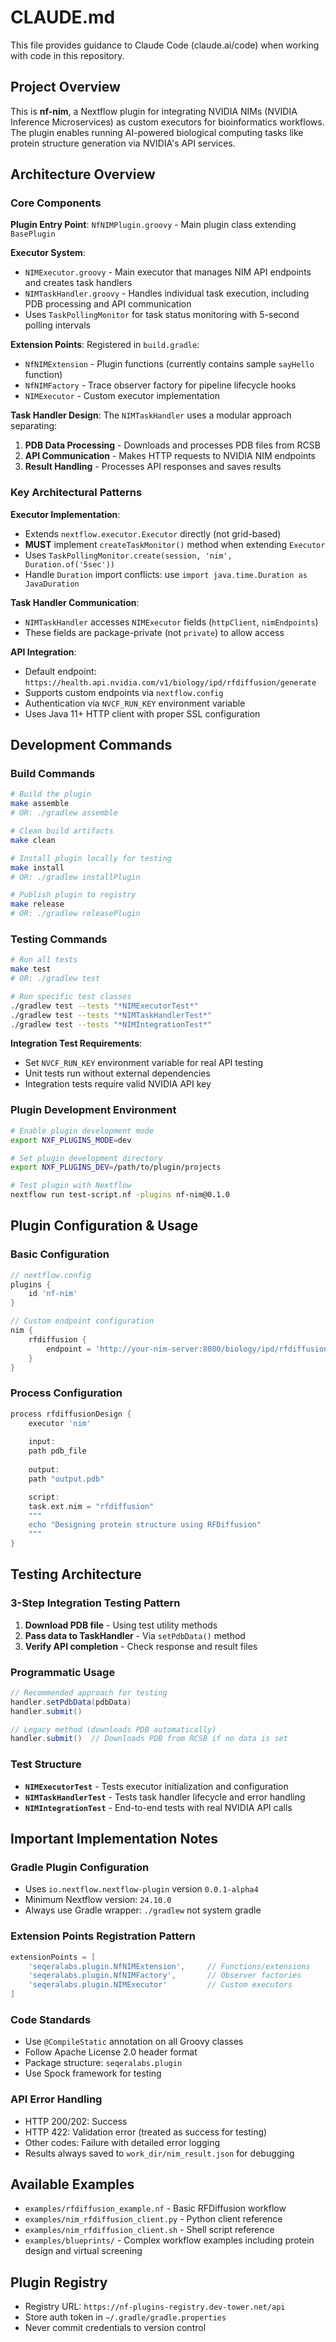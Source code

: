 # CLAUDE.md

This file provides guidance to Claude Code (claude.ai/code) when working with code in this repository.

## Project Overview

This is **nf-nim**, a Nextflow plugin for integrating NVIDIA NIMs (NVIDIA Inference Microservices) as custom executors for bioinformatics workflows. The plugin enables running AI-powered biological computing tasks like protein structure generation via NVIDIA's API services.

## Architecture Overview

### Core Components

**Plugin Entry Point**: `NfNIMPlugin.groovy` - Main plugin class extending `BasePlugin`

**Executor System**: 
- `NIMExecutor.groovy` - Main executor that manages NIM API endpoints and creates task handlers
- `NIMTaskHandler.groovy` - Handles individual task execution, including PDB processing and API communication
- Uses `TaskPollingMonitor` for task status monitoring with 5-second polling intervals

**Extension Points**: Registered in `build.gradle`:
- `NfNIMExtension` - Plugin functions (currently contains sample `sayHello` function)
- `NfNIMFactory` - Trace observer factory for pipeline lifecycle hooks
- `NIMExecutor` - Custom executor implementation

**Task Handler Design**: The `NIMTaskHandler` uses a modular approach separating:
1. **PDB Data Processing** - Downloads and processes PDB files from RCSB
2. **API Communication** - Makes HTTP requests to NVIDIA NIM endpoints  
3. **Result Handling** - Processes API responses and saves results

### Key Architectural Patterns

**Executor Implementation**: 
- Extends `nextflow.executor.Executor` directly (not grid-based)
- **MUST** implement `createTaskMonitor()` method when extending `Executor`
- Uses `TaskPollingMonitor.create(session, 'nim', Duration.of('5sec'))`
- Handle `Duration` import conflicts: use `import java.time.Duration as JavaDuration`

**Task Handler Communication**: 
- `NIMTaskHandler` accesses `NIMExecutor` fields (`httpClient`, `nimEndpoints`)
- These fields are package-private (not `private`) to allow access

**API Integration**:
- Default endpoint: `https://health.api.nvidia.com/v1/biology/ipd/rfdiffusion/generate`
- Supports custom endpoints via `nextflow.config`
- Authentication via `NVCF_RUN_KEY` environment variable
- Uses Java 11+ HTTP client with proper SSL configuration

## Development Commands

### Build Commands
```bash
# Build the plugin
make assemble
# OR: ./gradlew assemble

# Clean build artifacts
make clean

# Install plugin locally for testing
make install
# OR: ./gradlew installPlugin

# Publish plugin to registry
make release
# OR: ./gradlew releasePlugin
```

### Testing Commands
```bash
# Run all tests
make test
# OR: ./gradlew test

# Run specific test classes
./gradlew test --tests "*NIMExecutorTest*"
./gradlew test --tests "*NIMTaskHandlerTest*"
./gradlew test --tests "*NIMIntegrationTest*"
```

**Integration Test Requirements**: 
- Set `NVCF_RUN_KEY` environment variable for real API testing
- Unit tests run without external dependencies
- Integration tests require valid NVIDIA API key

### Plugin Development Environment
```bash
# Enable plugin development mode
export NXF_PLUGINS_MODE=dev

# Set plugin development directory
export NXF_PLUGINS_DEV=/path/to/plugin/projects

# Test plugin with Nextflow
nextflow run test-script.nf -plugins nf-nim@0.1.0
```

## Plugin Configuration & Usage

### Basic Configuration
```groovy
// nextflow.config
plugins {
    id 'nf-nim'
}

// Custom endpoint configuration
nim {
    rfdiffusion {
        endpoint = 'http://your-nim-server:8080/biology/ipd/rfdiffusion/generate'
    }
}
```

### Process Configuration
```groovy
process rfdiffusionDesign {
    executor 'nim'
    
    input:
    path pdb_file
    
    output:
    path "output.pdb"

    script:
    task.ext.nim = "rfdiffusion"
    """
    echo "Designing protein structure using RFDiffusion"
    """
}
```

## Testing Architecture

### 3-Step Integration Testing Pattern
1. **Download PDB file** - Using test utility methods
2. **Pass data to TaskHandler** - Via `setPdbData()` method  
3. **Verify API completion** - Check response and result files

### Programmatic Usage
```groovy
// Recommended approach for testing
handler.setPdbData(pdbData)
handler.submit()

// Legacy method (downloads PDB automatically)
handler.submit()  // Downloads PDB from RCSB if no data is set
```

### Test Structure
- **`NIMExecutorTest`** - Tests executor initialization and configuration
- **`NIMTaskHandlerTest`** - Tests task handler lifecycle and error handling  
- **`NIMIntegrationTest`** - End-to-end tests with real NVIDIA API calls

## Important Implementation Notes

### Gradle Plugin Configuration
- Uses `io.nextflow.nextflow-plugin` version `0.0.1-alpha4`
- Minimum Nextflow version: `24.10.0`
- Always use Gradle wrapper: `./gradlew` not system gradle

### Extension Points Registration Pattern
```groovy
extensionPoints = [
    'seqeralabs.plugin.NfNIMExtension',     // Functions/extensions
    'seqeralabs.plugin.NfNIMFactory',       // Observer factories  
    'seqeralabs.plugin.NIMExecutor'         // Custom executors
]
```

### Code Standards
- Use `@CompileStatic` annotation on all Groovy classes
- Follow Apache License 2.0 header format
- Package structure: `seqeralabs.plugin`
- Use Spock framework for testing

### API Error Handling
- HTTP 200/202: Success
- HTTP 422: Validation error (treated as success for testing)
- Other codes: Failure with detailed error logging
- Results always saved to `work_dir/nim_result.json` for debugging

## Available Examples

- `examples/rfdiffusion_example.nf` - Basic RFDiffusion workflow
- `examples/nim_rfdiffusion_client.py` - Python client reference
- `examples/nim_rfdiffusion_client.sh` - Shell script reference
- `examples/blueprints/` - Complex workflow examples including protein design and virtual screening

## Plugin Registry

- Registry URL: `https://nf-plugins-registry.dev-tower.net/api`
- Store auth token in `~/.gradle/gradle.properties`
- Never commit credentials to version control